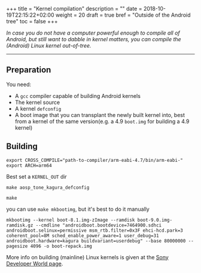 +++
title = "Kernel compilation"
description = ""
date = 2018-10-19T22:15:22+02:00
weight = 20
draft = true
bref = "Outside of the Android tree"
toc = false
+++

*In case you do not have a computer powerful enough to compile all of Android,
but still want to dabble in kernel matters, you can compile the (Android) Linux
kernel out-of-tree.*

---

## Preparation
You need:
- A `gcc` compiler capable of building Android kernels
- The kernel source
- A kernel `defconfig`
- A boot image that you can transplant the newly built kernel into, best from a
  kernel of the same version(e.g. a 4.9 `boot.img` for building a 4.9 kernel)

## Building

```
export CROSS_COMPILE="path-to-compiler/arm-eabi-4.7/bin/arm-eabi-"
export ARCH=arm64
```
Best set a `KERNEL_OUT` dir

`make aosp_tone_kagura_defconfig`

`make`

you can use `make mkbootimg`, but it's best to do it manually
<!-- TODO -->

```
mkbootimg --kernel boot-8.1.img-zImage --ramdisk boot-9.0.img-ramdisk.gz --cmdline "androidboot.bootdevice=7464900.sdhci androidboot.selinux=permissive msm_rtb.filter=0x3F ehci-hcd.park=3 coherent_pool=8M sched_enable_power_aware=1 user_debug=31 androidboot.hardware=kagura buildvariant=userdebug" --base 80000000 --pagesize 4096 -o boot-repack.img
```

More info on building (mainline) Linux kernels is given at the
[Sony Developer World page][sonyguide].

[sonyguide]: https://developer.sony.com/develop/open-devices/guides/kernel-compilation-guides/how-to-build-mainline-linux-kernel-for-xperia-devices
